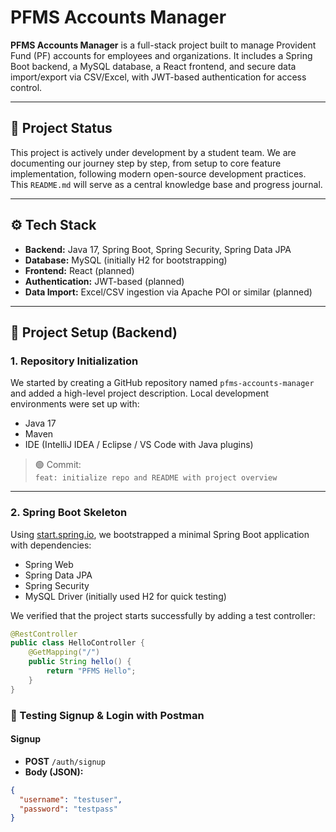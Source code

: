 # PFMS Accounts Manager

**PFMS Accounts Manager** is a full-stack project built to manage Provident Fund (PF) accounts for employees and organizations. It includes a Spring Boot backend, a MySQL database, a React frontend, and secure data import/export via CSV/Excel, with JWT-based authentication for access control.

---

## 🚀 Project Status

This project is actively under development by a student team. We are documenting our journey step by step, from setup to core feature implementation, following modern open-source development practices. This `README.md` will serve as a central knowledge base and progress journal.

---

## ⚙️ Tech Stack

- **Backend:** Java 17, Spring Boot, Spring Security, Spring Data JPA
- **Database:** MySQL (initially H2 for bootstrapping)
- **Frontend:** React (planned)
- **Authentication:** JWT-based (planned)
- **Data Import:** Excel/CSV ingestion via Apache POI or similar (planned)

---

## 📘 Project Setup (Backend)

### 1. Repository Initialization

We started by creating a GitHub repository named `pfms-accounts-manager` and added a high-level project description. Local development environments were set up with:

- Java 17
- Maven
- IDE (IntelliJ IDEA / Eclipse / VS Code with Java plugins)

> 🟢 Commit:  
> `feat: initialize repo and README with project overview`

---

### 2. Spring Boot Skeleton

Using [start.spring.io](https://start.spring.io), we bootstrapped a minimal Spring Boot application with dependencies:

- Spring Web
- Spring Data JPA
- Spring Security
- MySQL Driver (initially used H2 for quick testing)

We verified that the project starts successfully by adding a test controller:

```java
@RestController
public class HelloController {
    @GetMapping("/")
    public String hello() {
        return "PFMS Hello";
    }
}
```

### 🔐 Testing Signup & Login with Postman

#### Signup
- **POST** `/auth/signup`
- **Body (JSON):**
```json
{
  "username": "testuser",
  "password": "testpass"
}
